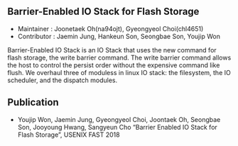 Barrier-Enabled IO Stack for Flash Storage
-----
* Maintainer : Joonetaek Oh(na94ojt), Gyeongyeol Choi(chl4651)
* Contributor : Jaemin Jung, Hankeun Son, Seongbae Son, Youjip Won

Barrier-Enabled IO Stack is an IO Stack that uses the new command for flash storage, the write barrier command.
The write barrier command allows the host to control the persist order without the expensive command like flush.
We overhaul three of moduless in linux IO stack: the filesystem, the IO scheduler, and the dispatch modules.

Publication
-----
* Youjip Won, Jaemin Jung, Gyeongyeol Choi, Joontaek Oh, Seongbae Son, Jooyoung Hwang, Sangyeun Cho “Barrier Enabled IO Stack for Flash Storage”, USENIX FAST 2018
